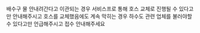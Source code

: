 배수구 물 안내려간다고 이관되는 경우 
서비스프로 통해 호스 교체로 진행될 수 있다고만 안내해주시고 
호스를 교체했음에도 계속 막히는 경우 하수도 관련 업체를 불러야할 수 있다고만 언급해주시고 접수 안내해주세요
